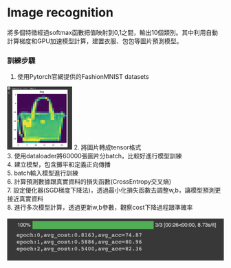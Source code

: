 # Image recognition
將多個特徵經過softmax函數把值映射到0,1之間，輸出10個類別。其中利用自動計算梯度和GPU加速模型計算，建置衣服、包包等圖片預測模型。

### 訓練步驟
1. 使用Pytorch官網提供的FashionMNIST datasets<br>
<img src="https://github.com/Jessica302/PyTorch-learning/blob/main/image%20recognition/image/image.png" width=30%>
2. 將圖片轉成tensor格式<br>
3. 使用dataloader將60000張圖片分batch，比較好進行模型訓練<br>
4. 建立模型，包含攤平和定義正向傳播<br>
5. batch輸入模型進行訓練<br>
6. 計算預測數據跟真實資料的損失函數(CrossEntropy交叉熵)<br>
7. 設定優化器(SGD梯度下降法)，透過最小化損失函數去調整w,b，讓模型預測更接近真實資料<br>
8. 進行多次模型計算，透過更新w,b參數，觀察cost下降過程跟準確率<br><br>
<img src="https://github.com/Jessica302/PyTorch-learning/blob/main/image%20recognition/image/result.png">
